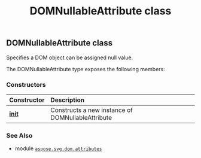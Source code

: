 ﻿---
title: DOMNullableAttribute class
second_title: Aspose.SVG for Python via .NET API References
description: 
type: docs
weight: 50
url: /python-net/aspose.svg.dom.attributes/domnullableattribute/
is_root: false
---

## DOMNullableAttribute class

Specifies a DOM object can be assigned null value.



The DOMNullableAttribute type exposes the following members:

### Constructors
| Constructor | Description |
| :- | :- |
| [__init__](/svg/python-net/aspose.svg.dom.attributes/domnullableattribute/__init__/#) | Constructs a new instance of DOMNullableAttribute |



### See Also
* module [`aspose.svg.dom.attributes`](..)
